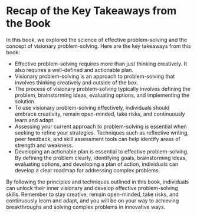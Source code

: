 Recap of the Key Takeaways from the Book
====================================================

In this book, we explored the science of effective problem-solving and the concept of visionary problem-solving. Here are the key takeaways from this book:

* Effective problem-solving requires more than just thinking creatively. It also requires a well-defined and actionable plan.
* Visionary problem-solving is an approach to problem-solving that involves thinking creatively and outside of the box.
* The process of visionary problem-solving typically involves defining the problem, brainstorming ideas, evaluating options, and implementing the solution.
* To use visionary problem-solving effectively, individuals should embrace creativity, remain open-minded, take risks, and continuously learn and adapt.
* Assessing your current approach to problem-solving is essential when seeking to refine your strategies. Techniques such as reflective writing, peer feedback, and skill assessment tools can help identify areas of strength and weakness.
* Developing an actionable plan is essential to effective problem-solving. By defining the problem clearly, identifying goals, brainstorming ideas, evaluating options, and developing a plan of action, individuals can develop a clear roadmap for addressing complex problems.

By following the principles and techniques outlined in this book, individuals can unlock their inner visionary and develop effective problem-solving skills. Remember to stay creative, remain open-minded, take risks, and continuously learn and adapt, and you will be on your way to achieving breakthroughs and solving complex problems in innovative ways.
